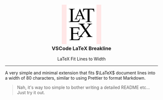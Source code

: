 <h3 align="center">
	<img src="https://raw.githubusercontent.com/CarbonicSoda/vscode-latex-breakline/master/media/icon.png" width="130" alt="VSCode LaTeX Breakline Icon" /><br />
  VSCode LaTeX Breakline
</h3>
<p align="center">LaTeX Fit Lines to Width</p>

---

A very simple and minimal extension that fits $\LaTeX$ document lines into a
width of 80 characters, similar to using Prettier to format Markdown.

> Nah, it's way too simple to bother writing a detailed README etc... Just try
> it out.
